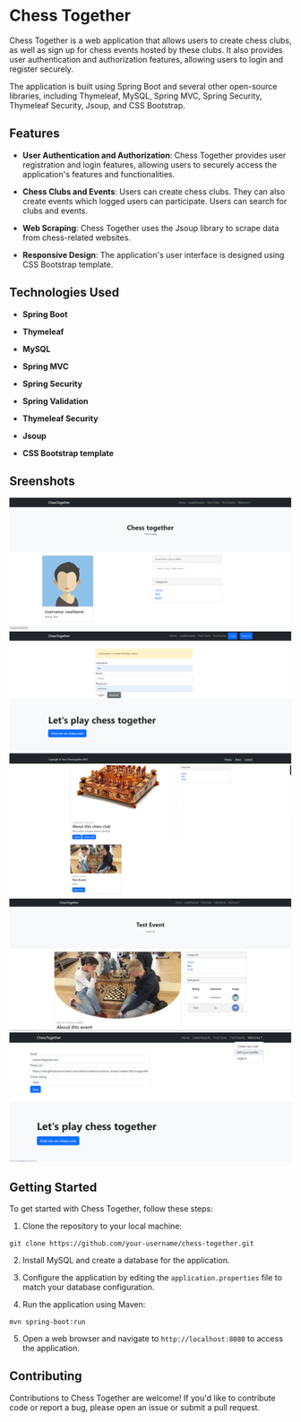 # Chess Together

Chess Together is a web application that allows users to create chess clubs, as well as sign up for chess events hosted by these clubs. It also provides user authentication and authorization features, allowing users to login and register securely.

The application is built using Spring Boot and several other open-source libraries, including Thymeleaf, MySQL, Spring MVC, Spring Security, Thymeleaf Security, Jsoup, and CSS Bootstrap.

## Features

- **User Authentication and Authorization**: Chess Together provides user registration and login features, allowing users to securely access the application's features and functionalities.

- **Chess Clubs and Events**: Users can create chess clubs. They can also create events which logged users can participate. Users can search for clubs and events.

- **Web Scraping**: Chess Together uses the Jsoup library to scrape data from chess-related websites.

- **Responsive Design**: The application's user interface is designed using CSS Bootstrap template.

## Technologies Used

- **Spring Boot**

- **Thymeleaf**

- **MySQL**

- **Spring MVC**

- **Spring Security**

- **Spring Validation**

- **Thymeleaf Security**

- **Jsoup**

- **CSS Bootstrap template**



## Sreenshots
![Alt text](/screens/home.png?raw=true "home")
![Alt text](/screens/registration.png?raw=true "registration")
![Alt text](/screens/club.png?raw=true "Sorting")
![Alt text](/screens/event_details.png?raw=true "event_details")
![Alt text](/screens/edit_profile.png?raw=true "edit_profile")
## Getting Started

To get started with Chess Together, follow these steps:

1. Clone the repository to your local machine:
```
git clone https://github.com/your-username/chess-together.git
```
2. Install MySQL and create a database for the application.

3. Configure the application by editing the `application.properties` file to match your database configuration.

4. Run the application using Maven:
```
mvn spring-boot:run
```
5. Open a web browser and navigate to `http://localhost:8080` to access the application.
## Contributing

Contributions to Chess Together are welcome! If you'd like to contribute code or report a bug, please open an issue or submit a pull request.
